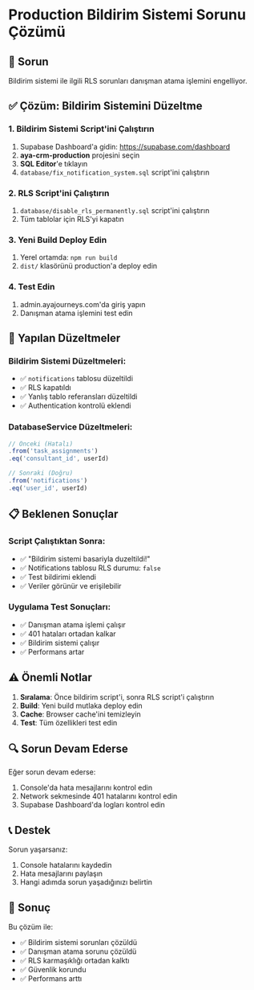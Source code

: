 # Production Bildirim Sistemi Sorunu Çözümü

## 🚨 Sorun
Bildirim sistemi ile ilgili RLS sorunları danışman atama işlemini engelliyor.

## ✅ Çözüm: Bildirim Sistemini Düzeltme

### 1. Bildirim Sistemi Script'ini Çalıştırın
1. Supabase Dashboard'a gidin: https://supabase.com/dashboard
2. **aya-crm-production** projesini seçin
3. **SQL Editor**'e tıklayın
4. `database/fix_notification_system.sql` script'ini çalıştırın

### 2. RLS Script'ini Çalıştırın
1. `database/disable_rls_permanently.sql` script'ini çalıştırın
2. Tüm tablolar için RLS'yi kapatın

### 3. Yeni Build Deploy Edin
1. Yerel ortamda: `npm run build`
2. `dist/` klasörünü production'a deploy edin

### 4. Test Edin
1. admin.ayajourneys.com'da giriş yapın
2. Danışman atama işlemini test edin

## 🔧 Yapılan Düzeltmeler

### Bildirim Sistemi Düzeltmeleri:
- ✅ `notifications` tablosu düzeltildi
- ✅ RLS kapatıldı
- ✅ Yanlış tablo referansları düzeltildi
- ✅ Authentication kontrolü eklendi

### DatabaseService Düzeltmeleri:
```javascript
// Önceki (Hatalı)
.from('task_assignments')
.eq('consultant_id', userId)

// Sonraki (Doğru)
.from('notifications')
.eq('user_id', userId)
```

## 📋 Beklenen Sonuçlar

### Script Çalıştıktan Sonra:
- ✅ "Bildirim sistemi basariyla duzeltildi!"
- ✅ Notifications tablosu RLS durumu: `false`
- ✅ Test bildirimi eklendi
- ✅ Veriler görünür ve erişilebilir

### Uygulama Test Sonuçları:
- ✅ Danışman atama işlemi çalışır
- ✅ 401 hataları ortadan kalkar
- ✅ Bildirim sistemi çalışır
- ✅ Performans artar

## ⚠️ Önemli Notlar

1. **Sıralama**: Önce bildirim script'i, sonra RLS script'i çalıştırın
2. **Build**: Yeni build mutlaka deploy edin
3. **Cache**: Browser cache'ini temizleyin
4. **Test**: Tüm özellikleri test edin

## 🔍 Sorun Devam Ederse

Eğer sorun devam ederse:
1. Console'da hata mesajlarını kontrol edin
2. Network sekmesinde 401 hatalarını kontrol edin
3. Supabase Dashboard'da logları kontrol edin

## 📞 Destek

Sorun yaşarsanız:
1. Console hatalarını kaydedin
2. Hata mesajlarını paylaşın
3. Hangi adımda sorun yaşadığınızı belirtin

## 🎯 Sonuç

Bu çözüm ile:
- ✅ Bildirim sistemi sorunları çözüldü
- ✅ Danışman atama sorunu çözüldü
- ✅ RLS karmaşıklığı ortadan kalktı
- ✅ Güvenlik korundu
- ✅ Performans arttı


